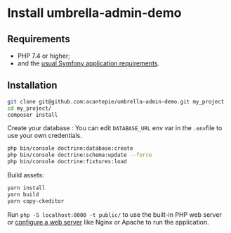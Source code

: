 Install umbrella-admin-demo
========================

Requirements
------------

* PHP 7.4 or higher;
* and the [usual Symfony application requirements](https://symfony.com/doc/current/reference/requirements.html).

Installation
------------

```bash
git clone git@github.com:acantepie/umbrella-admin-demo.git my_project
cd my_project/
composer install
```

Create your database :
You can edit `DATABASE_URL` env var in the `.env`file to use your own credentials.

```bash
php bin/console doctrine:database:create
php bin/console doctrine:schema:update --force
php bin/console doctrine:fixtures:load
```

Build assets:
```bash
yarn install
yarn build
yarn copy-ckeditor
```

Run `php -S localhost:8000 -t public/`
to use the built-in PHP web server or [configure a web server](https://symfony.com/doc/current/cookbook/configuration/web_server_configuration.html) like Nginx or
Apache to run the application.



